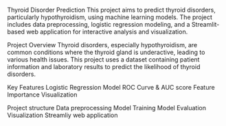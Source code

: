 Thyroid Disorder Prediction
This project aims to predict thyroid disorders, particularly hypothyroidism, using machine learning models. The project includes data preprocessing, logistic regression modeling, and a Streamlit-based web application for interactive analysis and visualization.

Project Overview
Thyroid disorders, especially hypothyroidism, are common conditions where the thyroid gland is underactive, leading to various health issues. This project uses a dataset containing patient information and laboratory results to predict the likelihood of thyroid disorders.

Key Features
Logistic Regression Model
ROC Curve & AUC score
Feature Importance
Visualization

Project structure
Data preprocessing
Model Training
Model Evaluation
Visualization
Streamliy web application
